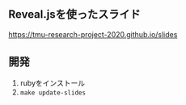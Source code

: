 ## Reveal.jsを使ったスライド
https://tmu-research-project-2020.github.io/slides


## 開発
1. rubyをインストール
2. `make update-slides`
